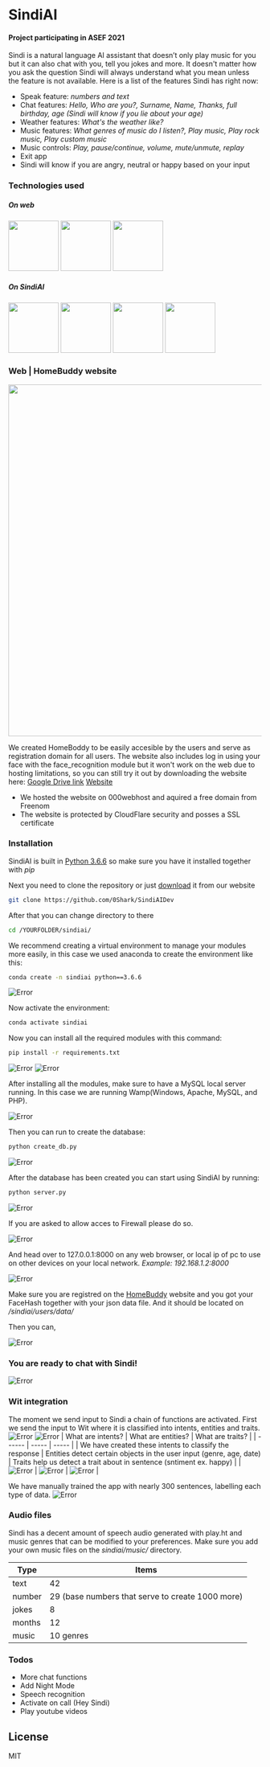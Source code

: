 # SindiAI
#### Project participating in ASEF 2021

Sindi is a natural language AI assistant that doesn’t only play music for you but it can also chat with you, tell you jokes and more. 
It doesn't matter how you ask the question Sindi will always understand what you mean unless the feature is not available.
Here is a list of the features Sindi has right now:
  - Speak feature: *numbers and text*
  - Chat features: *Hello, Who are you?, Surname, Name, Thanks, full birthday, age (Sindi will know if you lie about your age)*
  - Weather features: *What's the weather like?*
  - Music features: *What genres of music do I listen?, Play music, Play rock music, Play custom music*
  - Music controls: *Play, pause/continue, volume, mute/unmute, replay*
  - Exit app
  - Sindi will know if you are angry, neutral or happy based on your input

### Technologies used
##### On web
<p float="left">
<img src="https://raw.githubusercontent.com/0Shark/SindiAIDev/main/screenshots/htmlcss.png" width="100">
<img src="https://raw.githubusercontent.com/0Shark/SindiAIDev/main/screenshots/php.png" width="100">
<img src="https://raw.githubusercontent.com/0Shark/SindiAIDev/main/screenshots/sql.png" width="100">
</p>

##### On SindiAI

<p float="left">
<img src="https://raw.githubusercontent.com/0Shark/SindiAIDev/main/screenshots/python.png" width="100">
<img src="https://raw.githubusercontent.com/0Shark/SindiAIDev/main/screenshots/flask.png" width="100">
<img src="https://raw.githubusercontent.com/0Shark/SindiAIDev/main/screenshots/wit.png" width="100">
<img src="https://raw.githubusercontent.com/0Shark/SindiAIDev/main/screenshots/sql.png" width="100">
</p>

### Web | HomeBuddy website

<img src="https://raw.githubusercontent.com/0Shark/SindiAIDev/main/screenshots/web.png" width="700">

We created HomeBoddy to be easily accesible by the users and serve as registration domain for all users. The website also includes log in using your face with the face_recognition module but it won't work on the web due to hosting limitations, so you can still try it out by downloading the website here:
[Google Drive link](https://drive.google.com/file/d/1IzaHphtCNDt0kwedOl_VFuy3xdYd7Fua/view?usp=sharing)
[Website](homebuddy.ml)

- We hosted the website on 000webhost and aquired a free domain from Freenom
- The website is protected by CloudFlare security and posses a SSL certificate

### Installation
SindiAI is built in [Python 3.6.6](https://www.python.org/downloads/release/python-366/) so make sure you have it installed together with *pip*
 
Next you need to clone the repository or just [download](https://homebuddy.ml/sindiai.rar) it from our website

```sh
git clone https://github.com/0Shark/SindiAIDev
```

After that you can change directory to there

```sh
cd /YOURFOLDER/sindiai/
```
We recommend creating a virtual environment to manage your modules more easily, in this case we used anaconda to create the environment like this:
```sh
conda create -n sindiai python==3.6.6
```
![Error](https://github.com/0Shark/SindiAIDev/blob/main/screenshots/Screenshot_3.png?raw=true)

Now activate the environment:
```sh
conda activate sindiai
```
Now you can install all the required modules with this command:
```sh
pip install -r requirements.txt
```
![Error](https://github.com/0Shark/SindiAIDev/blob/main/screenshots/Screenshot_4.png?raw=true)
![Error](https://github.com/0Shark/SindiAIDev/blob/main/screenshots/Screenshot_5.png?raw=true)

After installing all the modules, make sure to have a MySQL local server running. In this case we are running Wamp(Windows, Apache, MySQL, and PHP).

![Error](https://github.com/0Shark/SindiAIDev/blob/main/screenshots/Screenshot_36.png?raw=true)

Then you can run to create the database:
```sh
python create_db.py
```

![Error](https://github.com/0Shark/SindiAIDev/blob/main/screenshots/Screenshot_6.png?raw=true)

After the database has been created you can start using SindiAI by running:
```sh
python server.py
```

![Error](https://github.com/0Shark/SindiAIDev/blob/main/screenshots/Screenshot_8.png?raw=true)

If you are asked to allow acces to Firewall please do so.

![Error](https://github.com/0Shark/SindiAIDev/blob/main/screenshots/Screenshot_7.png?raw=true)

And head over to 127.0.0.1:8000 on any web browser, or local ip of pc to use on other devices on your local network. *Example: 192.168.1.2:8000*

![Error](https://github.com/0Shark/SindiAIDev/blob/main/screenshots/Screenshot_9.png?raw=true)

Make sure you are registred on the [HomeBuddy](https://homebuddyweb.000webhostapp.com) website and you got your FaceHash together with your json data file. And it should be located on */sindiai/users/data/* 

Then you can, 

![Error](https://github.com/0Shark/SindiAIDev/blob/main/screenshots/Screenshot_10.png?raw=true)

### You are ready to chat with Sindi!
![Error](https://github.com/0Shark/SindiAIDev/blob/main/screenshots/Screenshot_11.png?raw=true)

### Wit integration
The moment we send input to Sindi a chain of functions are activated. 
First we send the input to Wit where it is classified into intents, entities and traits.
![Error](https://github.com/0Shark/SindiAIDev/blob/main/screenshots/Screenshot_14.png?raw=true)
![Error](https://github.com/0Shark/SindiAIDev/blob/main/screenshots/Screenshot_13.png?raw=true)
| What are intents? | What are entities? | What are traits? |
| ------ | ----- | ----- |
| We have created these intents to classify the response | Entities detect certain objects in the user input (genre, age, date) | Traits help us detect a trait about in sentence (sntiment ex. happy) |
| ![Error](https://github.com/0Shark/SindiAIDev/blob/main/screenshots/Screenshot_38.png?raw=true) | ![Error](https://github.com/0Shark/SindiAIDev/blob/main/screenshots/Screenshot_39.png?raw=true) | ![Error](https://github.com/0Shark/SindiAIDev/blob/main/screenshots/Screenshot_40.png?raw=true) |

We have manually trained the app with nearly 300 sentences, labelling each type of data. 
![Error](https://github.com/0Shark/SindiAIDev/blob/main/screenshots/Screenshot_41.png?raw=true)


### Audio files

Sindi has a decent amount of speech audio generated with play.ht and music genres that can be modified to your preferences.
Make sure you add your own music files on the *sindiai/music/* directory. 

| Type | Items |
| ------ | ------ |
| text | 42 |
| number | 29 (base numbers that serve to create 1000 more) |
| jokes | 8 |
| months | 12 |
| music | 10 genres |

### Todos

 - More chat functions
 - Add Night Mode
 - Speech recognition
 - Activate on call (Hey Sindi)
 - Play youtube videos

License
----

MIT
